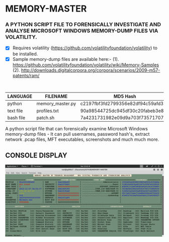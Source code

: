 # MEMORY-MASTER
### A PYTHON SCRIPT FILE TO FORENSICALLY INVESTIGATE AND ANALYSE MICROSOFT WINDOWS MEMORY-DUMP FILES VIA VOLATILITY.

- [x] Requires volatility (https://github.com/volatilityfoundation/volatility) to be installed.
- [x] Sample memory-dump files are available here:-
      (1). https://github.com/volatilityfoundation/volatility/wiki/Memory-Samples
      (2). http://downloads.digitalcorpora.org/corpora/scenarios/2009-m57-patents/ram/

</br>

| LANGUAGE  | FILENAME         | MD5 Hash                         |
|------     |------            | -------                          |
| python    | memory_master.py | c2197fbf3fd2799356e82df94c59afd3 |
| text file | profiles.txt     | 90a98544725dc945df30c20fabeb3e80 |
| bash file | patch.sh         | 7a4231731982e09d9a703f7357170755 |


A python script file that can forensically examine Microsoft Windows memory-dump files - It can pull usernames, password hash's, extract network .pcap files, MFT executables, screenshots and much much more.


## CONSOLE DISPLAY
![Screenshot](picture1.png)
